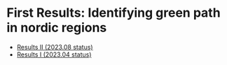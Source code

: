 # First Results: Identifying green path in nordic regions

* [Results II (2023.08 status)](https://daniel-hain.github.io/paper_2022_green_regional_path/02_dataviz.nb.html) 
* [Results I (2023.04 status)](https://daniel-hain.github.io/paper_2022_green_regional_path/02_dataviz.nb.html) 
